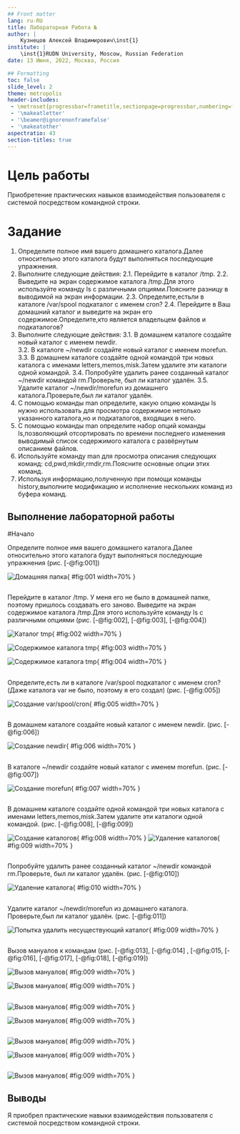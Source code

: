 ```yaml
---
## Front matter
lang: ru-RU
title: Лабораторная Работа №
author: |
	Кузнецов Алексей Владимирович\inst{1}
institute: |
	\inst{1}RUDN University, Moscow, Russian Federation
date: 13 Июня, 2022, Москва, Россия

## Formatting
toc: false
slide_level: 2
theme: metropolis
header-includes: 
 - \metroset{progressbar=frametitle,sectionpage=progressbar,numbering=fraction}
 - '\makeatletter'
 - '\beamer@ignorenonframefalse'
 - '\makeatother'
aspectratio: 43
section-titles: true
---
```


# Цель работы

Приобретение практических навыков взаимодействия пользователя с системой посредством командной строки.

# Задание

1. Определите полное имя вашего домашнего каталога.Далее относительно этого каталога будут выполняться последующие упражнения.
2. Выполните следующие действия:
2.1. Перейдите в каталог /tmp.
2.2. Выведите на экран содержимое каталога /tmp.Для этого используйте команду ls с различными опциями.Поясните разницу в выводимой на экран информации.
2.3. Определите,естьли в каталоге /var/spool подкаталог с именем cron?
2.4. Перейдите в Ваш домашний каталог и выведите на экран его содержимое.Определите,кто является владельцем файлов и подкаталогов?
3. Выполните следующие действия:
3.1. В домашнем каталоге создайте новый каталог с именем newdir.	
3.2. В каталоге ~/newdir создайте новый каталог с именем morefun.
3.3. В домашнем каталоге создайте одной командой три новых каталога с именами letters,memos,misk.Затем удалите эти каталоги одной командой.
3.4. Попробуйте удалить ранее созданный каталог ~/newdir командой rm.Проверьте, был ли каталог удалён.
3.5. Удалите каталог ~/newdir/morefun из домашнего каталога.Проверьте,был ли каталог удалён.
4. С помощью команды man определите, какую опцию команды ls нужно использовать для просмотра содержимое нетолько указанного каталога,но и подкаталогов,
входящих в него.
5. С помощью команды man определите набор опций команды ls,позволяющий отсортировать по времени последнего изменения выводимый список содержимого каталога
с развёрнутым описанием файлов.
6. Используйте команду man для просмотра описания следующих команд: cd,pwd,mkdir,rmdir,rm.Поясните основные опции этих команд.
7. Используя информацию,полученную при помощи команды history,выполните модификацию и исполнение нескольких команд из буфера команд.


## Выполнение лабораторной работы

#Начало	

Определите полное имя вашего домашнего каталога.Далее относительно этого каталога будут выполняться последующие упражнения (рис. [-@fig:001])

![Домашняя папка](image/1.png){ #fig:001 width=70% }

##

Перейдите в каталог /tmp. У меня его не было в домашней папке, поэтому пришлось создавать его заново.
Выведите на экран содержимое каталога /tmp.Для этого используйте команду ls с различными опциями (рис. [-@fig:002], [-@fig:003], [-@fig:004])

![Каталог tmp](image/2.png){ #fig:002 width=70% }

![Содержимое каталогa tmp](image/3.png){ #fig:003 width=70% }

![Содержимое каталогa tmp](image/4.png){ #fig:004 width=70% }

##

Определите,есть ли в каталоге /var/spool подкаталог с именем cron? (Даже каталога var не было, поэтому я его создал) (рис. [-@fig:005])
	
![Создание var/spool/cron](image/5.png){ #fig:005 width=70% }

##

В домашнем каталоге создайте новый каталог с именем newdir. (рис. [-@fig:006])

![Создание newdir](image/6.png){ #fig:006 width=70% }

##

В каталоге ~/newdir создайте новый каталог с именем morefun. (рис. [-@fig:007])

![Создание morefun](image/7.png){ #fig:007 width=70% }

##

В домашнем каталоге создайте одной командой три новых каталога с именами letters,memos,misk.Затем удалите эти каталоги одной командой. (рис. [-@fig:008], [-@fig:009])

![Создание каталогов](image/8.png){ #fig:008 width=70% }
![Удаление каталогов](image/9.png){ #fig:009 width=70% }

##

Попробуйте удалить ранее созданный каталог ~/newdir командой rm.Проверьте, был ли каталог удалён. (рис. [-@fig:010])

![Удаление каталога](image/11.png){ #fig:010 width=70% }

##

Удалите каталог ~/newdir/morefun из домашнего каталога. Проверьте,был ли каталог удалён. (рис. [-@fig:011])

![Попытка удалить несуществующий каталог](image/12.png){ #fig:009 width=70% }

##

Вызов мануалов к командам (рис. [-@fig:013], [-@fig:014] , [-@fig:015, [-@fig:016], [-@fig:017], [-@fig:018], [-@fig:019])

![Вызов мануалов](image/13.png){ #fig:009 width=70% }

![Вызов мануалов](image/14.png){ #fig:009 width=70% }

##

![Вызов мануалов](image/15.png){ #fig:009 width=70% }

![Вызов мануалов](image/16.png){ #fig:009 width=70% }

##

![Вызов мануалов](image/17.png){ #fig:009 width=70% }

![Вызов мануалов](image/18.png){ #fig:009 width=70% }

##

![Вызов мануалов](image/19.png){ #fig:009 width=70% }

## Выводы

Я приобрел практические навыки взаимодействия пользователя с системой посредством командной строки.
